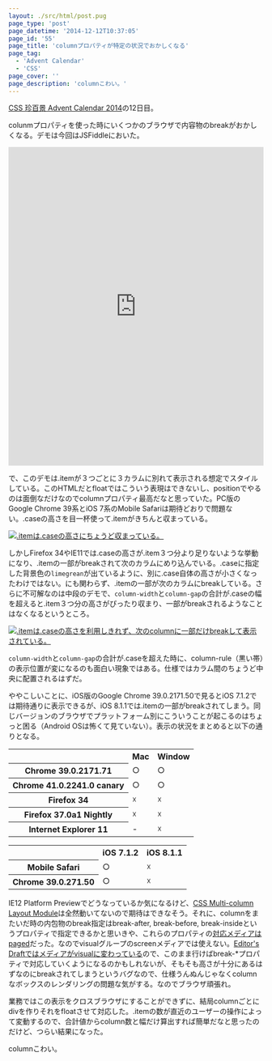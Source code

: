 ```yaml
---
layout: ./src/html/post.pug
page_type: 'post'
page_datetime: '2014-12-12T10:37:05'
page_id: '55'
page_title: 'columnプロパティが特定の状況でおかしくなる'
page_tag:
  - 'Advent Calendar'
  - 'CSS'
page_cover: ''
page_description: 'columnこわい。'
---
```

[CSS 珍百景 Advent Calendar 2014](http://www.adventar.org/calendars/341)の12日目。

colunmプロパティを使った時にいくつかのブラウザで内容物のbreakがおかしくなる。デモは今回はJSFiddleにおいた。

<iframe width="100%" height="630" src="https://jsfiddle.net/otiext/pcr3pr14/6/embedded/result,html,css/" allowfullscreen="allowfullscreen" frameborder="0"></iframe>

で、このデモは.itemが３つごとに３カラムに別れて表示される想定でスタイルしている。このHTMLだとfloatではこういう表現はできないし、positionでやるのは面倒なだけなのでcolumnプロパティ最高だなと思っていた。PC版のGoogle Chrome 39系とiOS 7系のMobile Safariは期待どおりで問題ない。.caseの高さを目一杯使って.itemがきちんと収まっている。

[![.itemは.caseの高さにちょうど収まっている。](/img/column-property-breaking-bug/yep.png)](/img/column-property-breaking-bug/yep.png "期待通りの表示")

しかしFirefox 34やIE11では.caseの高さが.item３つ分より足りないような挙動になり、.itemの一部がbreakされて次のカラムにめり込んでいる。.caseに指定した背景色の`limegrean`が出ているように、別に.case自体の高さが小さくなったわけではない。にも関わらず、.itemの一部が次のカラムにbreakしている。さらに不可解なのは中段のデモで、`column-width`と`column-gap`の合計が.caseの幅を超えると.item３つ分の高さがぴったり収まり、一部がbreakされるようなことはなくなるというところ。

[![.itemは.caseの高さを利用しきれず、次のcolumnに一部だけbreakして表示されている。](/img/column-property-breaking-bug/nope.png)](/img/column-property-breaking-bug/nope.png "期待通りにいっていない表示")

`column-width`と`column-gap`の合計が.caseを超えた時に、column-rule（黒い帯）の表示位置が変になるのも面白い現象ではある。仕様ではカラム間のちょうど中央に配置されるはずだ。

ややこしいことに、iOS版のGoogle Chrome 39.0.2171.50で見るとiOS 7.1.2では期待通りに表示できるが、iOS 8.1.1では.itemの一部がbreakされてしまう。同じバージョンのブラウザでプラットフォーム別にこういうことが起こるのはちょっと困る（Android OSは怖くて見ていない）。表示の状況をまとめると以下の通りとなる。

<table>
  <tr>
      <td></td>
      <th>Mac</th>
      <th>Window</th>
  </tr>
  <tr>
      <th>Chrome 39.0.2171.71</th>
      <td>○</td>
      <td>○</td>
  </tr>
  <tr>
      <th>Chrome 41.0.2241.0 canary</th>
      <td>○</td>
      <td>○</td>
  </tr>
  <tr>
      <th>Firefox 34</th>
      <td>☓</td>
      <td>☓</td>
  </tr>
  <tr>
      <th>Firefox 37.0a1 Nightly</th>
      <td>☓</td>
      <td>☓</td>
  </tr>
  <tr>
      <th>Internet Explorer 11</th>
      <td>-</td>
      <td>☓</td>
  </tr>
</table>

<table>
  <tr>
      <td></td>
      <th>iOS 7.1.2</th>
      <th>iOS 8.1.1</th>
  </tr>
  <tr>
      <th>Mobile Safari</th>
      <td>○</td>
      <td>☓</td>
  </tr>
  <tr>
      <th>Chrome 39.0.271.50</th>
      <td>○</td>
      <td>☓</td>
  </tr>
</table>

IE12 Platform Previewでどうなっているか気になるけど、[CSS Multi-column Layout Module](http://www.w3.org/TR/css3-multicol/)は全然動いてないので期待はできなそう。それに、columnをまたいだ時の内包物のbreak指定はbreak-after, break-before, break-insideというプロパティで指定できるかと思いきや、これらのプロパティの[対応メディアはpaged](http://www.w3.org/TR/css3-multicol/#break-before-break-after-break-inside)だった。なのでvisualグループのscreenメディアでは使えない。[Editor's Draftではメディアがvisualに変わっている](http://dev.w3.org/csswg/css-multicol/#break-before-break-after-break-inside)ので、このまま行けばbreak-*プロパティで対応していくようになるのかもしれないが、そもそも高さが十分にあるはずなのにbreakされてしまうというバグなので、仕様うんぬんじゃなくcolumnなボックスのレンダリングの問題な気がする。なのでブラウザ頑張れ。

業務ではこの表示をクロスブラウザにすることができずに、結局columnごとにdivを作りそれをfloatさせて対応した。.itemの数が直近のユーザーの操作によって変動するので、合計値からcolumn数と幅だけ算出すれば簡単だなと思ったのだけど、つらい結果になった。

columnこわい。
